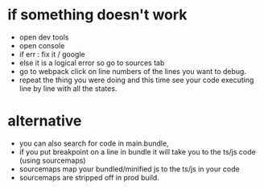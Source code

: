# if something doesn't work
- open dev tools
- open console
- if err : fix it / google 
- else it is a logical error so go to sources tab
- go to webpack click on line numbers of the lines you want to debug.
- repeat the thing you were doing and this time see your code executing line by line with all the states.
# alternative
- you can also search for code in main.bundle,
- if you put breakpoint on a line in bundle it will take you to the ts/js code (using sourcemaps)
- sourcemaps map your bundled/minified js to the ts/js in your code
- sourcemaps are stripped off in prod build.
